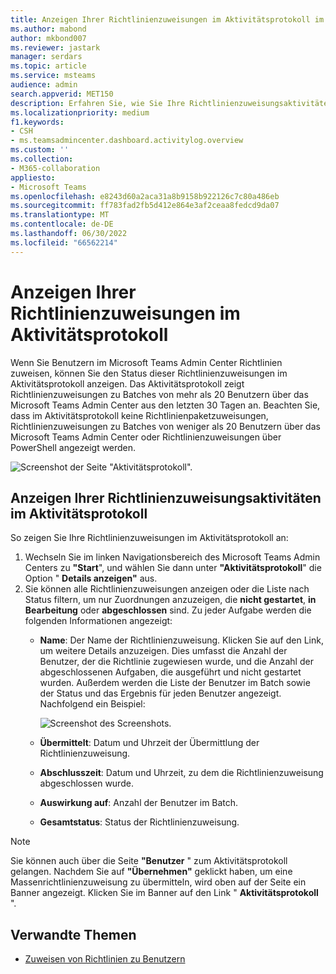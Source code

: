```yaml
---
title: Anzeigen Ihrer Richtlinienzuweisungen im Aktivitätsprotokoll im Microsoft Teams Admin Center
ms.author: mabond
author: mkbond007
ms.reviewer: jastark
manager: serdars
ms.topic: article
ms.service: msteams
audience: admin
search.appverid: MET150
description: Erfahren Sie, wie Sie Ihre Richtlinienzuweisungsaktivitäten im Aktivitätsprotokoll im Microsoft Teams Admin Center anzeigen.
ms.localizationpriority: medium
f1.keywords:
- CSH
- ms.teamsadmincenter.dashboard.activitylog.overview
ms.custom: ''
ms.collection:
- M365-collaboration
appliesto:
- Microsoft Teams
ms.openlocfilehash: e8243d60a2aca31a8b9158b922126c7c80a486eb
ms.sourcegitcommit: ff783fad2fb5d412e864e3af2ceaa8fedcd9da07
ms.translationtype: MT
ms.contentlocale: de-DE
ms.lasthandoff: 06/30/2022
ms.locfileid: "66562214"
---
```

# <a name="view-your-policy-assignments-in-the-activity-log"></a>Anzeigen Ihrer Richtlinienzuweisungen im Aktivitätsprotokoll

Wenn Sie Benutzern im Microsoft Teams Admin Center Richtlinien zuweisen, können Sie den Status dieser Richtlinienzuweisungen im Aktivitätsprotokoll anzeigen. Das Aktivitätsprotokoll zeigt Richtlinienzuweisungen zu Batches von mehr als 20 Benutzern über das Microsoft Teams Admin Center aus den letzten 30 Tagen an. Beachten Sie, dass im Aktivitätsprotokoll keine Richtlinienpaketzuweisungen, Richtlinienzuweisungen zu Batches von weniger als 20 Benutzern über das Microsoft Teams Admin Center oder Richtlinienzuweisungen über PowerShell angezeigt werden.

![Screenshot der Seite "Aktivitätsprotokoll".](media/activity-log.png)

## <a name="view-your-policy-assignment-activities-in-the-activity-log"></a>Anzeigen Ihrer Richtlinienzuweisungsaktivitäten im Aktivitätsprotokoll

So zeigen Sie Ihre Richtlinienzuweisungen im Aktivitätsprotokoll an:

1. Wechseln Sie im linken Navigationsbereich des Microsoft Teams Admin Centers zu **"Start**", und wählen Sie dann unter **"Aktivitätsprotokoll**" die Option " **Details anzeigen"** aus.
2. Sie können alle Richtlinienzuweisungen anzeigen oder die Liste nach Status filtern, um nur Zuordnungen anzuzeigen, die **nicht gestartet**, **in Bearbeitung** oder **abgeschlossen** sind. Zu jeder Aufgabe werden die folgenden Informationen angezeigt:
    - **Name**: Der Name der Richtlinienzuweisung. Klicken Sie auf den Link, um weitere Details anzuzeigen. Dies umfasst die Anzahl der Benutzer, der die Richtlinie zugewiesen wurde, und die Anzahl der abgeschlossenen Aufgaben, die ausgeführt und nicht gestartet wurden. Außerdem werden die Liste der Benutzer im Batch sowie der Status und das Ergebnis für jeden Benutzer angezeigt. Nachfolgend ein Beispiel:

        ![Screenshot des Screenshots.](media/activity-log-policy-assignment-detail.png)

    - **Übermittelt**: Datum und Uhrzeit der Übermittlung der Richtlinienzuweisung.
    - **Abschlusszeit**: Datum und Uhrzeit, zu dem die Richtlinienzuweisung abgeschlossen wurde.
    - **Auswirkung auf**: Anzahl der Benutzer im Batch.
    - **Gesamtstatus**: Status der Richtlinienzuweisung.

> [!NOTE]
> Sie können auch über die Seite **"Benutzer** " zum Aktivitätsprotokoll gelangen. Nachdem Sie auf **"Übernehmen"** geklickt haben, um eine Massenrichtlinienzuweisung zu übermitteln, wird oben auf der Seite ein Banner angezeigt. Klicken Sie im Banner auf den Link " **Aktivitätsprotokoll** ".

## <a name="related-topics"></a>Verwandte Themen

- [Zuweisen von Richtlinien zu Benutzern](policy-assignment-overview.md)
